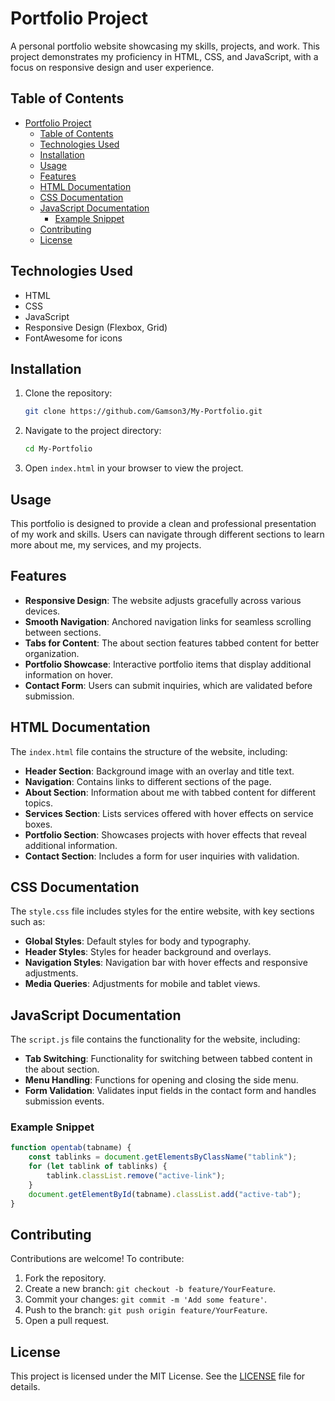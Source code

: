 # Portfolio Project

A personal portfolio website showcasing my skills, projects, and work. This project demonstrates my proficiency in HTML, CSS, and JavaScript, with a focus on responsive design and user experience.

## Table of Contents

- [Portfolio Project](#portfolio-project)
  - [Table of Contents](#table-of-contents)
  - [Technologies Used](#technologies-used)
  - [Installation](#installation)
  - [Usage](#usage)
  - [Features](#features)
  - [HTML Documentation](#html-documentation)
  - [CSS Documentation](#css-documentation)
  - [JavaScript Documentation](#javascript-documentation)
    - [Example Snippet](#example-snippet)
  - [Contributing](#contributing)
  - [License](#license)

## Technologies Used

- HTML
- CSS
- JavaScript
- Responsive Design (Flexbox, Grid)
- FontAwesome for icons

## Installation

1. Clone the repository:
   ```bash
   git clone https://github.com/Gamson3/My-Portfolio.git
   ```
2. Navigate to the project directory:
   ```bash
   cd My-Portfolio
   ```
3. Open `index.html` in your browser to view the project.

## Usage

This portfolio is designed to provide a clean and professional presentation of my work and skills. Users can navigate through different sections to learn more about me, my services, and my projects.


## Features

- **Responsive Design**: The website adjusts gracefully across various devices.
- **Smooth Navigation**: Anchored navigation links for seamless scrolling between sections.
- **Tabs for Content**: The about section features tabbed content for better organization.
- **Portfolio Showcase**: Interactive portfolio items that display additional information on hover.
- **Contact Form**: Users can submit inquiries, which are validated before submission.

## HTML Documentation

The `index.html` file contains the structure of the website, including:

- **Header Section**: Background image with an overlay and title text.
- **Navigation**: Contains links to different sections of the page.
- **About Section**: Information about me with tabbed content for different topics.
- **Services Section**: Lists services offered with hover effects on service boxes.
- **Portfolio Section**: Showcases projects with hover effects that reveal additional information.
- **Contact Section**: Includes a form for user inquiries with validation.


## CSS Documentation

The `style.css` file includes styles for the entire website, with key sections such as:

- **Global Styles**: Default styles for body and typography.
- **Header Styles**: Styles for header background and overlays.
- **Navigation Styles**: Navigation bar with hover effects and responsive adjustments.
- **Media Queries**: Adjustments for mobile and tablet views.


## JavaScript Documentation

The `script.js` file contains the functionality for the website, including:

- **Tab Switching**: Functionality for switching between tabbed content in the about section.
- **Menu Handling**: Functions for opening and closing the side menu.
- **Form Validation**: Validates input fields in the contact form and handles submission events.

### Example Snippet
```javascript
function opentab(tabname) {
    const tablinks = document.getElementsByClassName("tablink");
    for (let tablink of tablinks) {
        tablink.classList.remove("active-link");
    }
    document.getElementById(tabname).classList.add("active-tab");
}
```

## Contributing

Contributions are welcome! To contribute:

1. Fork the repository.
2. Create a new branch: `git checkout -b feature/YourFeature`.
3. Commit your changes: `git commit -m 'Add some feature'`.
4. Push to the branch: `git push origin feature/YourFeature`.
5. Open a pull request.

## License

This project is licensed under the MIT License. See the [LICENSE](LICENSE) file for details.



